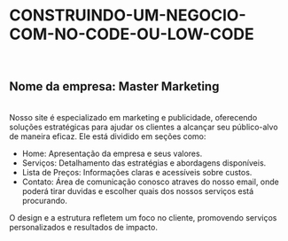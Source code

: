 # CONSTRUINDO-UM-NEGOCIO-COM-NO-CODE-OU-LOW-CODE
<br>
 <h2>Nome da empresa: Master Marketing</h2>
<br>
Nosso site é especializado em marketing e publicidade, oferecendo soluções estratégicas para ajudar os clientes a alcançar seu público-alvo de maneira eficaz. Ele está dividido em seções como:
<br>

* Home: Apresentação da empresa e seus valores.
* Serviços: Detalhamento das estratégias e abordagens disponíveis.
* Lista de Preços: Informações claras e acessíveis sobre custos.
* Contato: Área de comunicação conosco atraves do nosso email, onde poderá tirar duvidas e escolher quais dos nossos serviços está procurando.

O design e a estrutura refletem um foco no cliente, promovendo serviços personalizados e resultados de impacto.
